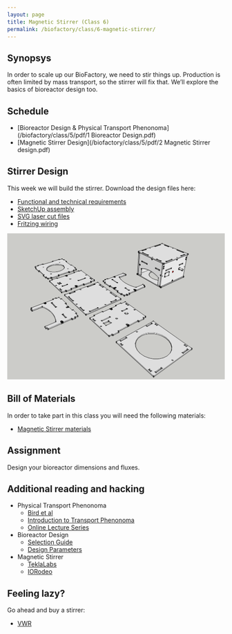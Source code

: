 ```yaml
---
layout: page
title: Magnetic Stirrer (Class 6)
permalink: /biofactory/class/6-magnetic-stirrer/
---
```


## Synopsys

In order to scale up our BioFactory, we need to stir things up. Production is often limited by mass transport, so the stirrer will fix that. We’ll explore the basics of bioreactor design too.

## Schedule

* [Bioreactor Design & Physical Transport Phenonoma](/biofactory/class/5/pdf/1 Bioreactor Design.pdf)
* [Magnetic Stirrer Design](/biofactory/class/5/pdf/2 Magnetic Stirrer design.pdf)

## Stirrer Design

This week we will build the stirrer. Download the design files here:

* [Functional and technical requirements](/biofactory/class/6-stirrer/requirements/)
* [SketchUp assembly](/biofactory/class/6/Magnetic-Stirrer-Sketchup.skp)
* [SVG laser cut files](/biofactory/class/6/Magnetic-Stirrer-SVGs.zip)
* [Fritzing wiring](/biofactory/class/6/Magnetic-Stirrer-Fritzing.fzz)

![Magnetic Strirrer](/biofactory/class/6/Magnetic-Stirrer.png)

## Bill of Materials

In order to take part in this class you will need the following materials:

* [Magnetic Stirrer materials](/biofactory/class/6-magnetic-stirrer/stirrer-materials/)

## Assignment

Design your bioreactor dimensions and fluxes.

## Additional reading and hacking

* Physical Transport Phenonoma
  * [Bird et al](http://www.amazon.com/Transport-Phenomena-Revised-2nd-Edition/dp/0470115394)
  * [Introduction to Transport Phenonoma](http://www.engr.colostate.edu/cheme/pages/documents/IntroToTransportPhenomenaNew.pdf)
  * [Online Lecture Series](https://www.youtube.com/playlist?list=PL03DABD078B5BCACF)
* Bioreactor Design
  * [Selection Guide](http://people.clarkson.edu/~wwilcox/Design/reactbio.pdf)
  * [Design Parameters](http://d.umn.edu/~rdavis/courses/che4601/notes/BioreactorDesignForChEs.pdf)
* Magnetic Stirrer
  * [TeklaLabs](http://www.teklalabs.org/magnetic-stirrer/)
  * [IORodeo](http://www.iorodeo.com/content/desktop-stir-plate-kit)

## Feeling lazy?

Go ahead and buy a stirrer:

* [VWR](https://us.vwr.com/store/catalog/category.jsp?id=597830)
